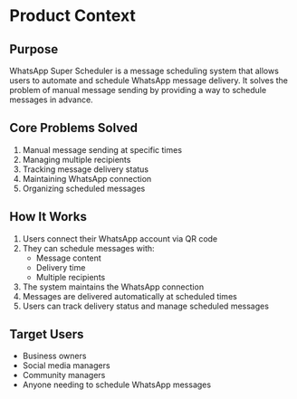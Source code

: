 # Product Context

## Purpose
WhatsApp Super Scheduler is a message scheduling system that allows users to automate and schedule WhatsApp message delivery. It solves the problem of manual message sending by providing a way to schedule messages in advance.

## Core Problems Solved
1. Manual message sending at specific times
2. Managing multiple recipients
3. Tracking message delivery status
4. Maintaining WhatsApp connection
5. Organizing scheduled messages

## How It Works
1. Users connect their WhatsApp account via QR code
2. They can schedule messages with:
   - Message content
   - Delivery time
   - Multiple recipients
3. The system maintains the WhatsApp connection
4. Messages are delivered automatically at scheduled times
5. Users can track delivery status and manage scheduled messages

## Target Users
- Business owners
- Social media managers
- Community managers
- Anyone needing to schedule WhatsApp messages 